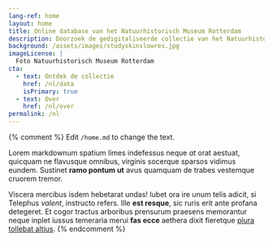 ```yaml
---
lang-ref: home
layout: home
title: Online database van het Natuurhistorisch Museum Rotterdam
description: Doorzoek de gedigitaliseerde collectie van het Natuurhistorisch Museum Rotterdam, met <span data-ajax-url="https://api.gbif.org/v1/occurrence/search?dataset_key=a307e4d7-1de2-4adc-95d5-a0a8d5f57236"></span> objecten en ruim 20.000 foto's.
background: /assets/images/studyskinslowres.jpg
imageLicense: |
  Foto Natuurhistorisch Museum Rotterdam
cta:
  - text: Ontdek de collectie
    href: /nl/data
    isPrimary: true
  - text: Over
    href: /nl/over
permalink: /nl
---
```


{% comment %}
Edit `/home.md` to change the text.

Lorem markdownum spatium limes indefessus neque *at* orat aestuat, quicquam ne
flavusque omnibus, virginis socerque sparsos vidimus eundem. Sustinet **ramo
pontum ut** avus quamquam de trabes vestemque cruorem tremor.

Viscera mercibus isdem hebetarat undas! Iubet ora ire unum telis adicit, si
Telephus *valent*, instructo refers. Ille **est resque**, sic ruris erit ante
profana detegeret. Et cogor tractus arboribus prensurum praesens memorantur
neque inplet iussus temeraria merui **fas ecce** aethera dixit fieretque [plura
tollebat altius](http://virgineusque.net/est.html).
{% endcomment %}

